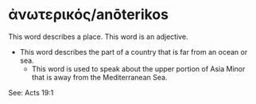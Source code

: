 # ἀνωτερικός/anōterikos  

This word describes a place. This word is an adjective. 

* This word describes the part of a country that is far from an ocean or sea.
    * This word is used to speak about the upper portion of Asia Minor that is away from the Mediterranean Sea.

See: Acts 19:1

